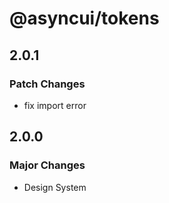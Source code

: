 # @asyncui/tokens

## 2.0.1

### Patch Changes

- fix import error

## 2.0.0

### Major Changes

- Design System
